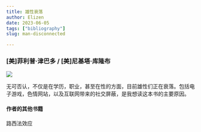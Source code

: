 ```yaml
---
title: 雄性衰落
author: Elizen
date: 2023-06-05
tags: ["bibliography"]
slug: man-disconnected

---
```


### [美]菲利普·津巴多 / [美]尼基塔·库隆布

![](https://r2.elizen.me/2023/06/a74941283dc02d75101c778bac928e6b.png)

无可否认，不仅是在学历，职业，甚至在性的方面，目前雄性们正在衰落。包括电子游戏，色情网站，以及互联网带来的社交屏蔽，是我想读这本书的主要原因。

#### 作者的其他书籍

路西法效应